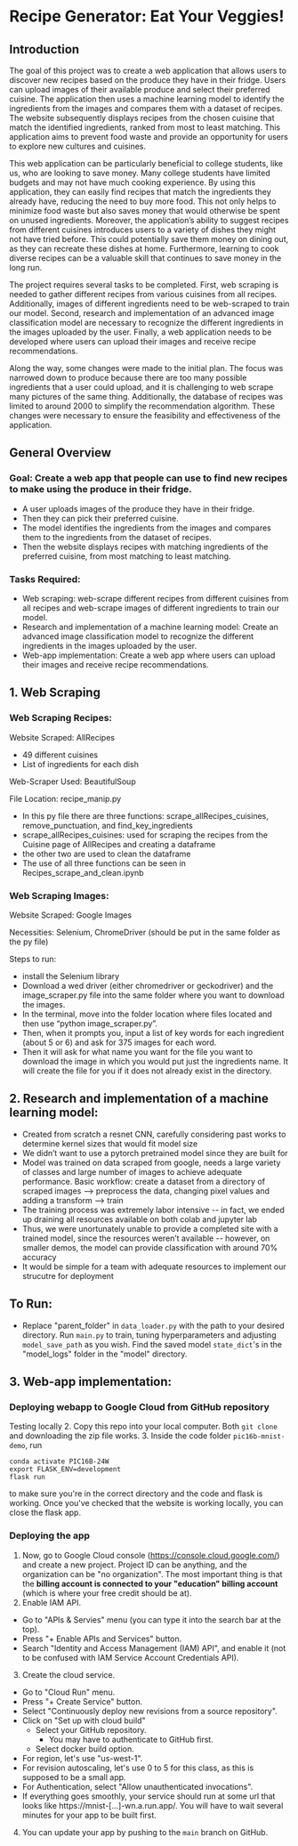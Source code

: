 # Recipe Generator: Eat Your Veggies!

## Introduction
The goal of this project was to create a web application that allows users to discover new recipes based on the produce they have in their fridge. Users can upload images of their available produce and select their preferred cuisine. The application then uses a machine learning model to identify the ingredients from the images and compares them with a dataset of recipes. The website subsequently displays recipes from the chosen cuisine that match the identified ingredients, ranked from most to least matching. This application aims to prevent food waste and provide an opportunity for users to explore new cultures and cuisines.

This web application can be particularly beneficial to college students, like us, who are looking to save money. Many college students have limited budgets and may not have much cooking experience. By using this application, they can easily find recipes that match the ingredients they already have, reducing the need to buy more food. This not only helps to minimize food waste but also saves money that would otherwise be spent on unused ingredients. Moreover, the application’s ability to suggest recipes from different cuisines introduces users to a variety of dishes they might not have tried before. This could potentially save them money on dining out, as they can recreate these dishes at home. Furthermore, learning to cook diverse recipes can be a valuable skill that continues to save money in the long run.

The project requires several tasks to be completed. First, web scraping is needed to gather different recipes from various cuisines from all recipes. Additionally, images of different ingredients need to be web-scraped to train our model. Second, research and implementation of an advanced image classification model are necessary to recognize the different ingredients in the images uploaded by the user. Finally, a web application needs to be developed where users can upload their images and receive recipe recommendations.

Along the way, some changes were made to the initial plan. The focus was narrowed down to produce because there are too many possible ingredients that a user could upload, and it is challenging to web scrape many pictures of the same thing. Additionally, the database of recipes was limited to around 2000 to simplify the recommendation algorithm. These changes were necessary to ensure the feasibility and effectiveness of the application.

## General Overview
### Goal: Create a web app that people can use to find new recipes to make using the produce in their fridge.
- A user uploads images of the produce they have in their fridge.
- Then they can pick their preferred cuisine.
- The model identifies the ingredients from the images and compares them to the ingredients from the dataset of recipes.
- Then the website displays recipes with matching ingredients of the preferred cuisine, from most matching to least matching.
### Tasks Required:
- Web scraping: web-scrape different recipes from different cuisines from all recipes and web-scrape images of different ingredients to train our model.
- Research and implementation of a machine learning model: Create an advanced image classification model to recognize the different ingredients in the images uploaded by the user.
- Web-app implementation: Create a web app where users can upload their images and receive recipe recommendations.

## 1. Web Scraping
### Web Scraping Recipes:
Website Scraped: AllRecipes
- 49 different cuisines
- List of ingredients for each dish

Web-Scraper Used: BeautifulSoup

File Location: recipe_manip.py
- In this py file there are three functions: scrape_allRecipes_cuisines, remove_punctuation, and find_key_ingredients
- scrape_allRecipes_cuisines: used for scraping the recipes from the Cuisine page of AllRecipes and creating a dataframe
- the other two are used to clean the dataframe
- The use of all three functions can be seen in Recipes_scrape_and_clean.ipynb

### Web Scraping Images:
Website Scraped: Google Images

Necessities: Selenium, ChromeDriver (should be put in the same folder as the py file)

Steps to run:
- install the Selenium library
- Download a wed driver (either chromedriver or geckodriver) and the image_scraper.py file into the same folder where you want to download the images.
- In the terminal, move into the folder location where files located and then use “python image_scraper.py”.
- Then, when it prompts you, input a list of key words for each ingredient (about 5 or 6) and ask for 375 images for each word.
- Then it will ask for what name you want for the file you want to download the image in which you would put just the ingredients name. It will create the file for you if it does not already exist in the directory.

## 2. Research and implementation of a machine learning model:
- Created from scratch a resnet CNN, carefully considering past works to determine kernel sizes that would fit model size
- We didn’t want to use a pytorch pretrained model since they are built for 
- Model was trained on data scraped from google, needs a large variety of classes and large number of images to achieve adequate performance.
Basic workflow: create a dataset from a directory of scraped images --> preprocess the data, changing pixel values and adding a transform --> train
- The training process was extremely labor intensive -- in fact, we ended up draining all resources available on both colab and jupyter lab
- Thus, we were unortunately unable to provide a completed site with a trained model, since the resources weren’t available -- however, on smaller demos, the model can provide classification with around 70% accuracy
- It would be simple for a team with adequate resources to implement our strucutre for deployment

## To Run:
- Replace "parent_folder" in ```data_loader.py``` with the path to your desired directory. Run ```main.py``` to train, tuning hyperparameters and adjusting ```model_save_path``` as you wish. Find the saved model ```state_dict```'s in the "model_logs" folder in the "model" directory.

## 3. Web-app implementation:
### Deploying webapp to Google Cloud from GitHub repository
Testing locally
2. Copy this repo into your local computer. Both `git clone` and downloading the zip file works.
3. Inside the code folder `pic16b-mnist-demo`, run 
 ```
conda activate PIC16B-24W
export FLASK_ENV=development
flask run
```
to make sure you're in the correct directory and the code and flask is working. 
Once you've checked that the website is working locally, you can close the flask app.

### Deploying the app
1. Now, go to Google Cloud console (https://console.cloud.google.com/) and create a new project. 
Project ID can be anything, and the organization can be "no organization". 
The most important thing is that the __billing account is connected to your "education" billing account__ (which is where your free credit should be at).
2. Enable IAM API.
  - Go to "APIs & Servies" menu (you can type it into the search bar at the top).
  - Press "+ Enable APIs and Services" button.
  - Search "Identity and Access Management (IAM) API", and enable it (not to be confused with IAM Service Account Credentials API).
3. Create the cloud service.
  - Go to "Cloud Run" menu.
  - Press "+ Create Service" button.
  - Select "Continuously deploy new revisions from a source repository".
  - Click on "Set up with cloud build"
    - Select your GitHub repository.
      - You may have to authenticate to GitHub first.
    - Select docker build option.
  - For region, let's use "us-west-1".
  - For revision autoscaling, let's use 0 to 5 for this class, as this is supposed to be a small app.
  - For Authentication, select "Allow unauthenticated invocations".
  - If everything goes smoothly, your service should run at some url that looks like https://mnist-[...]-wn.a.run.app/. You will have to wait several minutes for your app to be built first.
4. You can update your app by pushing to the `main` branch on GitHub.
